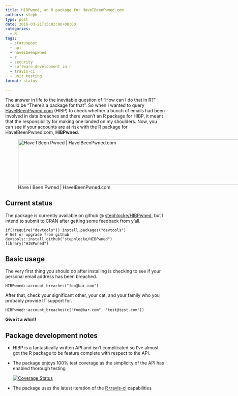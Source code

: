 ```yaml
---
title: HIBPwned, an R package for HaveIBeenPwned.com
authors: steph
type: post
date: 2016-03-21T15:02:08+00:00
categories:
  - R
tags:
  - statuspost
  - api
  - haveibeenpwned
  - r
  - security
  - software development in r
  - travis-ci
  - unit testing
format: status

---
```

The answer in life to the inevitable question of &#8220;How can I do that in R?&#8221; should be &#8220;There&#8217;s a package for that&#8221;. So when I wanted to query [HaveIBeenPwned.com][1] (HIBP) to check whether a bunch of emails had been involved in data breaches and there wasn&#8217;t an R package for HIBP, it meant that the responsibility for making one landed on my shoulders. Now, you can see if your accounts are at risk with the R package for HaveIBeenPwned.com, **HIBPwned**.
  
<figure id="attachment_61581" style="width: 768px" class="wp-caption alignnone"><img src="../img/hibp_os8t5d.png" alt="Have I Been Pwned | HaveIBeenPwned.com" width="768" height="142" class="size-medium_large wp-image-61581" /><figcaption class="wp-caption-text">Have I Been Pwned | HaveIBeenPwned.com</figcaption></figure>

## Current status

The package is currently available on github @ [stephlocke/HIBPwned][2], but I intend to submit to CRAN after getting some feedback from y&#8217;all.

<!--more-->

<pre><code class="r">if(!require("devtools")) install.packages("devtools")
# Get or upgrade from github
devtools::install_github("stephlocke/HIBPwned")
library("HIBPwned")
</code></pre>

## Basic usage

The very first thing you should do after installing is checking to see if your personal email address has been breached.

<pre><code class="r">HIBPwned::account_breaches("foo@bar.com")
</code></pre>

After that, check your significant other, your cat, and your family who you probably provide IT support for.

<pre><code class="r">HIBPwned::account_breaches(c("foo@bar.com", "test@test.com"))
</code></pre>

**Give it a whirl!**

## Package development notes

  * HIBP is a fantastically written API and isn&#8217;t complicated so I&#8217;ve almost got the R package to be feature complete with respect to the API.
  * The package enjoys 100% test coverage as the simplicity of the API has enabled thorough testing
  
    [![Coverage Status][3]][4]
  * The package uses the latest iteration of the [R travis-ci][5] capabilities

 [1]: https://haveibeenpwned.com
 [2]: https://github.com/stephlocke/HIBPwned
 [3]: https://coveralls.io/repos/github/stephlocke/HIBPwned/badge.svg?branch=master
 [4]: https://coveralls.io/github/stephlocke/HIBPwned?branch=master
 [5]: http://blog.rstudio.org/2016/03/09/r-on-travis-ci/
